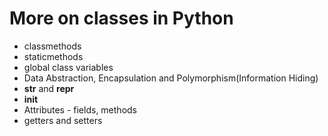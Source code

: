 # More on classes in Python

* classmethods
* staticmethods
* global class variables
* Data Abstraction, Encapsulation and Polymorphism(Information Hiding)
* __str__ and __repr__
* __init__
* Attributes - fields, methods
* getters and setters
